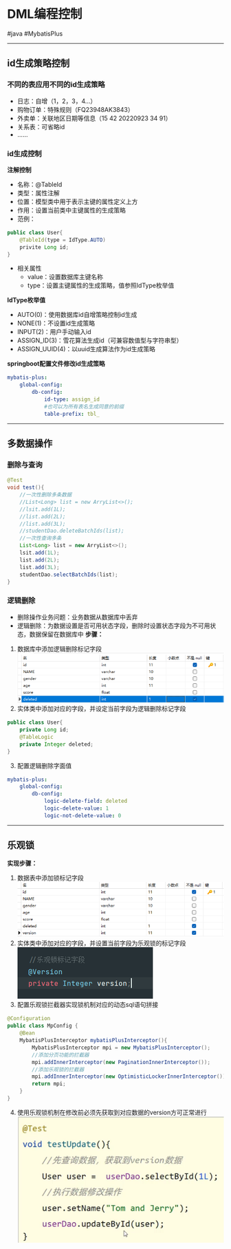 
# DML编程控制
#java #MybatisPlus 

---
## id生成策略控制
### 不同的表应用不同的id生成策略
- 日志：自增（1，2，3，4...）
- 购物订单：特殊规则（FQ23948AK3843）
- 外卖单：关联地区日期等信息（15 42 20220923 34 91）
- 关系表：可省略id
- ......
### id生成控制
**注解控制**
- 名称：@TableId
- 类型：属性注解
- 位置：模型类中用于表示主键的属性定义上方
- 作用：设置当前类中主键属性的生成策略
- 范例：
```java
public class User{
	@TableId(type = IdType.AUTO)
	privite Long id;
}
```
- 相关属性
	- value：设置数据库主键名称
	- type：设置主键属性的生成策略，值参照IdType枚举值

**IdType枚举值**
- AUTO(0)：使用数据库id自增策略控制id生成
- NONE(1)：不设置id生成策略
- INPUT(2)：用户手动输入id
- ASSIGN_ID(3)：雪花算法生成id（可兼容数值型与字符串型）
- ASSIGN_UUID(4)：以uuid生成算法作为id生成策略

**springboot配置文件修改id生成策略**
```yml
mybatis-plus:
    global-config:
        db-config:
            id-type: assign_id
			#也可以为所有表名生成同意的前缀
			table-prefix: tbl_
```

---
## 多数据操作
### 删除与查询
```java
@Test
void test(){
	//一次性删除多条数据
	//List<Long> list = new ArryList<>();
	//lsit.add(1L);
	//list.add(2L);
	//list.add(3L);
	//studentDao.deleteBatchIds(list);
	//一次性查询多条
	List<Long> list = new ArryList<>();
	lsit.add(1L);
	list.add(2L);
	list.add(3L);
	studentDao.selectBatchIds(list);
}
```
### 逻辑删除
- 删除操作业务问题：业务数据从数据库中丢弃
- 逻辑删除：为数据设置是否可用状态字段，删除时设置状态字段为不可用状态，数据保留在数据库中
**步骤：**
1. 数据库中添加逻辑删除标记字段
![Pasted image 20220923164059](../../../attachments/Pasted%20image%2020220923164059.png)
2. 实体类中添加对应的字段，并设定当前字段为逻辑删除标记字段
```java
public class User{
	private Long id;
	@TableLogic
	private Integer deleted;
}
```
3. 配置逻辑删除字面值
```yml
mybatis-plus:
	global-config:
		db-config:
			logic-delete-field: deleted
			logic-delete-value: 1
			logic-not-delete-value: 0
```

---
## 乐观锁
**实现步骤：**
1. 数据表中添加锁标记字段
![Pasted image 20220923165712](../../../attachments/Pasted%20image%2020220923165712.png)
2. 实体类中添加对应的字段，并设置当前字段为乐观锁的标记字段
![Pasted image 20220923165859](../../../attachments/Pasted%20image%2020220923165859.png)
3. 配置乐观锁拦截器实现锁机制对应的动态sql语句拼接
```java
@Configuration
public class MpConfig {
    @Bean
    MybatisPlusInterceptor mybatisPlusInterceptor(){
        MybatisPlusInterceptor mpi = new MybatisPlusInterceptor();
        //添加分页功能的拦截器
        mpi.addInnerInterceptor(new PaginationInnerInterceptor());
        //添加乐观锁的拦截器
        mpi.addInnerInterceptor(new OptimisticLockerInnerInterceptor());
        return mpi;
    }
}
```
4. 使用乐观锁机制在修改前必须先获取到对应数据的version方可正常进行
![Pasted image 20220923170141](../../../attachments/Pasted%20image%2020220923170141.png)